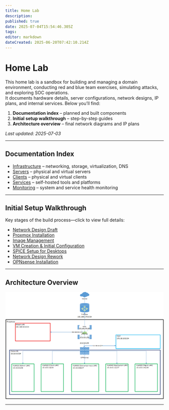 ```yaml
---
title: Home Lab
description: 
published: true
date: 2025-07-04T15:54:46.305Z
tags: 
editor: markdown
dateCreated: 2025-06-20T07:42:10.214Z
---
```


# Home Lab

This home lab is a sandbox for building and managing a domain environment, conducting red and blue team exercises, simulating attacks, and exploring SOC operations.  
It documents hardware details, server configurations, network designs, IP plans, and internal services. Below you’ll find:

1. **Documentation index** – planned and built components  
2. **Initial setup walkthrough** – step-by-step guides  
3. **Architecture overview** – final network diagrams and IP plans  

*Last updated: 2025-07-03*

---

## Documentation Index

- [Infrastructure](/home_lab/infrastructure) – networking, storage, virtualization, DNS  
- [Servers](/home_lab/servers) – physical and virtual servers  
- [Clients](/home_lab/clients) – physical and virtual clients  
- [Services](/home_lab/services) – self-hosted tools and platforms  
- [Monitoring](/home_lab/monitoring) – system and service health monitoring  

---

## Initial Setup Walkthrough

Key stages of the build process—click to view full details:

- [Network Design Draft](/home_lab/initial_setup#network-design-draft)  
- [Proxmox Installation](/home_lab/initial_setup#proxmox-installation)  
- [Image Management](/home_lab/initial_setup#image-management)  
- [VM Creation & Initial Configuration](/home_lab/initial_setup#vm-creation-and-initial-configuration)  
- [SPICE Setup for Desktops](/home_lab/initial_setup#spice-setup-for-desktops)  
- [Network Design Rework](/home_lab/initial_setup#network-design-rework)  
- [OPNsense Installation](/home_lab/initial_setup#opnsense-installation)

<!---
Each item links to its own page:

- [Network Design Draft](#)  
- [Proxmox Installation](#)  
- [Image Management](#)  
- [VM Creation and Initial Configuration](#)  
  - [Windows 10](#)  
  - [Windows Server 2022](#)  
  - [Kali Linux](#)  
  - [Kali Purple](#)  
  - [Ubuntu Client](#)  
  - [Ubuntu Server](#)  
  - [pfSense](#)  
- [SPICE Setup for Desktops](#)  
- [Network Design Rework](#)  
- [OPNsense Installation](#) 
-->

---

## Architecture Overview

![final_design_v1.png](/homelab/infrastructure/final_design_v1.png)

---
